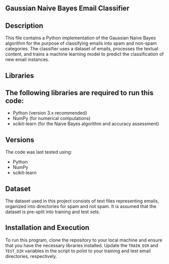 ## Gaussian Naive Bayes Email Classifier

## Description
This file contains a Python implementation of the Gaussian Naive Bayes algorithm for the purpose of classifying emails into spam and non-spam categories. The classifier uses a dataset of emails, processes the textual content, and trains a machine learning model to predict the classification of new email instances.

## Libraries

## The following libraries are required to run this code:
- Python (version 3.x recommended)
- NumPy (for numerical computations)
- scikit-learn (for the Naive Bayes algorithm and accuracy assessment)

## Versions
The code was last tested using:
- Python
- NumPy
- scikit-learn

## Dataset
The dataset used in this project consists of text files representing emails, organized into directories for spam and not spam. It is assumed that the dataset is pre-split into training and test sets.


## Installation and Execution
To run this program, clone the repository to your local machine and ensure that you have the necessary libraries installed. Update the `TRAIN_DIR` and `TEST_DIR` variables in the script to point to your training and test email directories, respectively.
